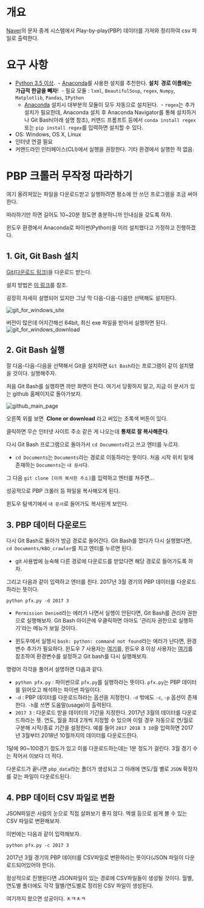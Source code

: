 ﻿# 개요
[Naver](https://www.naver.com)의 문자 중계 시스템에서 Play-by-play(PBP) 데이터를 가져와 정리하여 csv 파일로 출력한다.

# 요구 사항
- [Python 3.5 이상](https://www.python.org/downloads/).
  - [Anaconda](https://www.anaconda.com/download/)를 사용한 설치를 추천한다. __설치 
  경로 이름에는 가급적 한글을 빼자__!
  - 필요 모듈 : `lxml`, `BeautifulSoup`, `regex`, `Numpy`, `Matplotlib`, `Pandas`, `IPython`
  - [Anaconda](https://www.anaconda.com/download/) 설치시 대부분의 모듈이 모두 자동으로 설치된다.
  - `regex`는 추가 설치가 필요한데, Anaconda 설치 후 Anaconda Navigator를 통해 설치하거나 Git Bash(아래 설명 참조), 커맨드 프롬프트 등에서 `conda install regex` 또는 `pip install regex`를 입력하면 설치할 수 있다.
- OS: Windows, OS X, Linux
- 인터넷 연결 필요
- 커맨드라인 인터페이스(CLI)에서 실행을 권장한다. 기타 환경에서 실행한 적 없음.

# PBP 크롤러 무작정 따라하기
여기 올려져있는 파일을 다운로드받고 실행하려면 평소에 안 쓰던 프로그램을 조금 써야 한다.

따라하기만 하면 길어도 10~20분 정도면 충분하니까 인내심을 갖도록 하자.

윈도우 환경에서 Anaconda로 파이썬(Python)을 미리 설치했다고 가정하고 진행하겠다.

## 1. Git, Git Bash 설치
[Git(다운로드 링크)](https://gitforwindows.org/)을 다운로드 받는다.

설치 방법은 [이 링크](http://dev-gabriel.tistory.com/21)를 참조.

굉장히 자세히 설명되어 있지만 그냥 막 다음-다음-다음만 선택해도 설치된다.

![git_for_windows_site](https://i.imgur.com/IIH9JEX.png "git_for_windows_site")

버전이 많은데 어지간해선 64bit, 최신 exe 파일을 받아서 실행하면 된다.
![git_for_windows_download](https://i.imgur.com/MsGrzqI.png "git_for_windows_download")


## 2. Git Bash 실행
잘 다음-다음-다음을 선택해서 Git을 설치하면 `Git Bash`라는 프로그램이 같이 설치됐을 것이다. 실행해주자.

처음 Git Bash를 실행하면 까만 화면이 뜬다. 여기서 당황하지 말고, 지금 이 문서가 있는 github 홈페이지로 돌아가보자.

![github_main_page](https://i.imgur.com/SUkCNhX.png "github_main_page")

오른쪽 위를 보면  __Clone or download__ 라고 써있는 초록색 버튼이 있다.

클릭하면 무슨 인터넷 사이트 주소 같은 게 나오는데 __통채로 잘 복사해준다__.

다시 Git Bash 프로그램으로 돌아가서 `cd Documents`라고 쓰고 엔터를 누르자.
- `cd Documents`는 `Documents`라는 경로로 이동하라는 뜻이다. 처음 시작 위치 밑에 존재하는 `Documents`는 `내 문서`다.

그 다음 `git clone [아까 복사한 주소]`를 입력하고 엔터를 쳐주면...

성공적으로 PBP 크롤러 등 파일을 복사해오게 된다.

윈도우 탐색기에서 `내 문서`로 들어가도 복사된게 보인다.


## 3. PBP 데이터 다운로드

다시 Git Bash로 돌아가 방금 경로로 들어간다. Git Bash를 껐다가 다시 실행했다면, `cd Documents/KBO_crawler`를 치고 엔터를 누르면 된다.
- git 사용법에 능숙해 다른 경로에 다운로드를 받았다면 해당 경로로 들어가도록 하자.

그리고 다음과 같이 입력하고 엔터를 친다. 2017년 3월 경기의 PBP 데이터를 다운로드하라는 뜻이다. 

`python pfx.py -d 2017 3`

- `Permission Denied`라는 에러가 나면서 실행이 안된다면, Git Bash를 관리자 권한으로 실행해보자. Git Bash 아이콘에 우클릭하면 아마도 '관리자 권한으로 실행하기'라는 메뉴가 보일 것이다.

- 윈도우에서 실행시 `bash: python: command not found`라는 에러가 난다면, 환경변수 추가가 필요하다. 윈도우 7 사용자는 [여기](http://bitboom.tistory.com/entry/Python-%EC%84%A4%EC%B9%98-%EB%B0%8F-%ED%99%98%EA%B2%BD%EB%B3%80%EC%88%98-%EC%84%A4%EC%A0%95)를, 윈도우 8 이상 사용자는 [여기](http://radiation.tistory.com/entry/%ED%99%98%EA%B2%BD%EB%B3%80%EC%88%98%EC%97%90-Python-%EC%B6%94%EA%B0%80%ED%95%98%EA%B8%B0)를 참조하여 환경변수를 설정하고 Git bash를 다시 실행해보자.

명령어 각각을 풀어서 설명하면 다음과 같다.

- `python pfx.py` : 파이썬으로 `pfx.py`를 실행하라는 뜻이다. `pfx.py`는 PBP 데이터를 읽어오고 해석하는 파이썬 파일이다.
- `-d` : PBP 데이터를 다운로드하라는 옵션을 지정한다. `-d` 밖에도 `-c`, `-p` 옵션이 존재한다. `-h`를 쓰면 도움말(usage)이 출력된다.
- `2017 3` : 다운로드 받을 데이터의 기간을 지정한다. 2017년 3월의 데이터를 다운로드하라는 뜻. 연도, 월을 최대 2개씩 지정할 수 있으며 이럴 경우 자동으로 연/월로 구분해 시작/종료 기간을 설정한다. 예를 들어 `2017 2018 3 10`을 입력하면 2017년 3월부터 2018년 10월까지의 데이터를 다운로드한다. 

1달에 90~100경기 정도가 있고 이를 다운로드하는데는 1분 정도가 걸린다. 3월 경기 수는 적어서 이보다 더 적다.

다운로드가 끝나면 `pbp_data`라는 폴더가 생성되고 그 아래에 연도/월 별로 `JSON` 확장자를 갖는 파일이 다운로드된다.


## 4. PBP 데이터 CSV 파일로 변환

JSON파일은 사람의 눈으로 직접 살펴보기 좋지 않다. 엑셀 등으로 쉽게 볼 수 있는 CSV 파일로 변환해보자.

이번에는 다음과 같이 입력해보자.

`python pfx.py -c 2017 3`

2017년 3월 경기의 PBP 데이터를 CSV파일로 변환하라는 뜻이다(JSON 파일이 다운로드되어있어야 한다).

정상적으로 진행된다면 JSON파일이 있는 경로에 CSV파일들이 생성될 것이다. 월별, 연도별 폴더에도 각각 월별/연도별로 정리된 CSV 파일이 생성된다.

여기까지 왔으면 성공이다. ㅊㅋㅊㅋ
